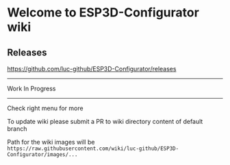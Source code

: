 # Welcome to ESP3D-Configurator wiki

## Releases

<https://github.com/luc-github/ESP3D-Configurator/releases>

---

Work In Progress

---

Check right menu for more

To update wiki please submit a PR to wiki directory content of default branch

Path for the wiki images will be `https://raw.githubusercontent.com/wiki/luc-github/ESP3D-Configurator/images/...`

